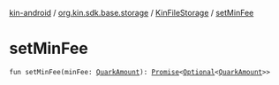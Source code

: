 [kin-android](../../index.md) / [org.kin.sdk.base.storage](../index.md) / [KinFileStorage](index.md) / [setMinFee](./set-min-fee.md)

# setMinFee

`fun setMinFee(minFee: `[`QuarkAmount`](../../org.kin.sdk.base.models/-quark-amount/index.md)`): `[`Promise`](../../org.kin.sdk.base.tools/-promise/index.md)`<`[`Optional`](../../org.kin.sdk.base.tools/-optional/index.md)`<`[`QuarkAmount`](../../org.kin.sdk.base.models/-quark-amount/index.md)`>>`